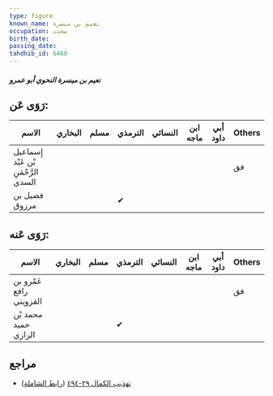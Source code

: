 ```yaml
---
type: figure
known_name: نعيم بن ميسرة
occupation: محدث
birth_date:
passing_date:
tahdhib_id: 6460
---
```

##### نعيم بن ميسرة النحوي أبو عمرو

## رَوَى عَن:
| الاسم                                | البخاري | مسلم | الترمذي | النسائي | ابن ماجه | أبي داود | Others |
| ------------------------------------ | ------- | ---- | ------- | ------- | -------- | -------- | ------ |
| إِسماعيل بْن عَبْد الرَّحْمَنِ السدي |         |      |         |         |          |          | فق     |
| فضيل بن مرزوق                        |         |      | ✔       |         |          |          |        |
## رَوَى عَنه:
| الاسم                   | البخاري | مسلم | الترمذي | النسائي | ابن ماجه | أبي داود | Others |
| ----------------------- | ------- | ---- | ------- | ------- | -------- | -------- | ------ |
| عَمْرو بن رافع القزويني |         |      |         |         |          |          | فق     |
| محمد بْن حميد الرازي    |         |      | ✔       |         |          |          |        |
## مراجع
- [تهذيب الكمال ٢٩-٤٩٤](obsidian://open?vault=Tahdhib-al-Kamal&file=Figures/٦٤٦٠-نعيم%20بن%20ميسرة%20النحوي%20أبو%20عمرو) ([رابط الشاملة](https://shamela.ws/book/3722/16065))
